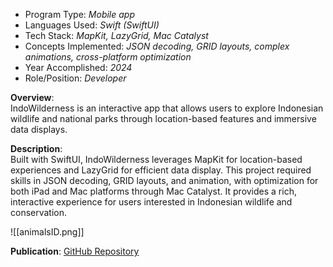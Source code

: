 - Program Type: _Mobile app_
- Languages Used: _Swift (SwiftUI)_
- Tech Stack: _MapKit, LazyGrid, Mac Catalyst_
- Concepts Implemented: _JSON decoding, GRID layouts, complex animations, cross-platform optimization_
- Year Accomplished: _2024_
- Role/Position: _Developer_

**Overview**:  
IndoWilderness is an interactive app that allows users to explore Indonesian wildlife and national parks through location-based features and immersive data displays.

**Description**:  
Built with SwiftUI, IndoWilderness leverages MapKit for location-based experiences and LazyGrid for efficient data display. This project required skills in JSON decoding, GRID layouts, and animation, with optimization for both iPad and Mac platforms through Mac Catalyst. It provides a rich, interactive experience for users interested in Indonesian wildlife and conservation.

![[animalsID.png]]

**Publication**: [GitHub Repository](https://github.com/far1h/IndoWilderness)  